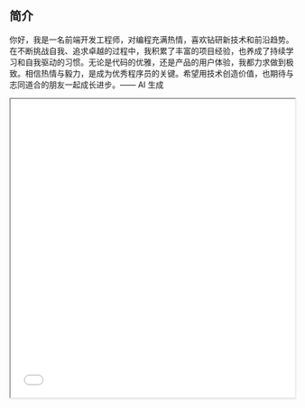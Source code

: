 ## 简介

你好，我是一名前端开发工程师，对编程充满热情，喜欢钻研新技术和前沿趋势。在不断挑战自我、追求卓越的过程中，我积累了丰富的项目经验，也养成了持续学习和自我驱动的习惯。无论是代码的优雅，还是产品的用户体验，我都力求做到极致。相信热情与毅力，是成为优秀程序员的关键。希望用技术创造价值，也期待与志同道合的朋友一起成长进步。—— AI 生成

<iframe
  width="100%"
  height="530px"
  src="/files/about/snofly-timeline.html"
  title="snofly-timeline"
  class="rounded-lg border dark:border-gray-700 bg-white dark:bg-gray-800 transition-colors duration-300"
  style="box-shadow: 0 1px 3px 0 rgb(0 0 0 / 0.1), 0 1px 2px -1px rgb(0 0 0 / 0.1);"
  loading="lazy"
/><br/ >

<br/ >

## 兴趣爱好

- 游戏：炉石传说、GTAV、塞尔达传说
- 阅读：散文小说、名著传记
- 艺术：美食、美景、美人
- 科研：逻辑推导、代码优雅
- 运动：慢跑、骑行

<br/ >

## MBTI

- [INFJ](https://www.16personalities.com/ch/infj-%E4%BA%BA%E6%A0%BC) 提倡者 2023

- [INTJ](https://www.16personalities.com/ch/intj-%E4%BA%BA%E6%A0%BC) 建筑师 2024

# 事业主线
<!-- INJECT:README -->